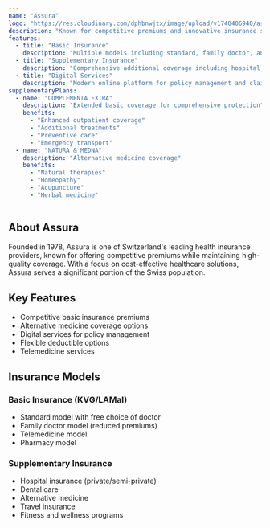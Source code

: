 ```yaml
---
name: "Assura"
logo: "https://res.cloudinary.com/dphbnwjtx/image/upload/v1740406940/assura-logo-png_seeklogo-462524_zlvevx.png"
description: "Known for competitive premiums and innovative insurance solutions in Switzerland."
features:
  - title: "Basic Insurance"
    description: "Multiple models including standard, family doctor, and telemedicine options"
  - title: "Supplementary Insurance"
    description: "Comprehensive additional coverage including hospital, dental, and alternative medicine"
  - title: "Digital Services"
    description: "Modern online platform for policy management and claims submission"
supplementaryPlans:
  - name: "COMPLEMENTA EXTRA"
    description: "Extended basic coverage for comprehensive protection"
    benefits:
      - "Enhanced outpatient coverage"
      - "Additional treatments"
      - "Preventive care"
      - "Emergency transport"
  - name: "NATURA & MEDNA"
    description: "Alternative medicine coverage"
    benefits:
      - "Natural therapies"
      - "Homeopathy"
      - "Acupuncture"
      - "Herbal medicine"
---
```


## About Assura

Founded in 1978, Assura is one of Switzerland's leading health insurance providers, known for offering competitive premiums while maintaining high-quality coverage. With a focus on cost-effective healthcare solutions, Assura serves a significant portion of the Swiss population.

## Key Features

- Competitive basic insurance premiums
- Alternative medicine coverage options
- Digital services for policy management
- Flexible deductible options
- Telemedicine services

## Insurance Models

### Basic Insurance (KVG/LAMal)
- Standard model with free choice of doctor
- Family doctor model (reduced premiums)
- Telemedicine model
- Pharmacy model

### Supplementary Insurance
- Hospital insurance (private/semi-private)
- Dental care
- Alternative medicine
- Travel insurance
- Fitness and wellness programs